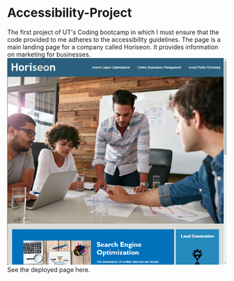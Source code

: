 # Accessibility-Project
The first project of UT's Coding bootcamp in which I must ensure that the code provided to me adheres to the accessibility guidelines.
The page is a main landing page for a company called Horiseon. It provides information on marketing for businesses.
![Project Page Screenshot](/assets/Images/Challenge-1-Screenshot.png?raw=true)
See the deployed page here.
